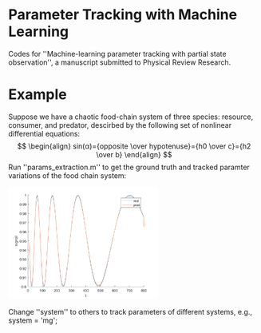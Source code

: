 # Parameter Tracking with Machine Learning
Codes for ''Machine-learning parameter tracking with partial state observation'', a manuscript submitted to Physical Review Research.

# Example

Suppose we have a chaotic food-chain system of three species: resource, consumer, and predator, descirbed by the following set of nonlinear differential equations:
$$
\begin{align}
sin⁡(α)={opposite \over hypotenuse}={h0 \over c}={h2 \over b}
\end{align}
$$
Run ''params_extraction.m'' to get the ground truth and tracked paramter variations of the food chain system:

<img src='results/foodchain.png' width='300'>

Change ''system'' to others to track parameters of different systems, e.g., system = 'mg';
